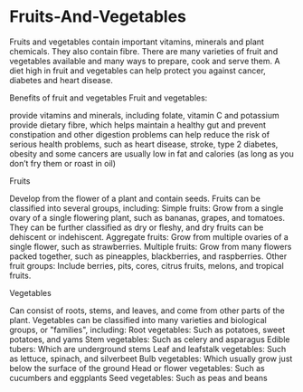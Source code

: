 # Fruits-And-Vegetables


Fruits and vegetables contain important vitamins, minerals and plant chemicals. They also contain fibre. There are many varieties of fruit and vegetables available and many ways to prepare, cook and serve them. A diet high in fruit and vegetables can help protect you against cancer, diabetes and heart disease.

Benefits of fruit and vegetables
Fruit and vegetables:

provide vitamins and minerals, including folate, vitamin C and potassium
provide dietary fibre, which helps maintain a healthy gut and prevent constipation and other digestion problems
can help reduce the risk of serious health problems, such as heart disease, stroke, type 2 diabetes, obesity and some cancers
are usually low in fat and calories (as long as you don’t fry them or roast in oil)



Fruits


Develop from the flower of a plant and contain seeds. Fruits can be classified into several groups, including:
Simple fruits: Grow from a single ovary of a single flowering plant, such as bananas, grapes, and tomatoes. They can be further classified as dry or fleshy, and dry fruits can be dehiscent or indehiscent.
Aggregate fruits: Grow from multiple ovaries of a single flower, such as strawberries.
Multiple fruits: Grow from many flowers packed together, such as pineapples, blackberries, and raspberries.
Other fruit groups: Include berries, pits, cores, citrus fruits, melons, and tropical fruits.



Vegetables


Can consist of roots, stems, and leaves, and come from other parts of the plant. Vegetables can be classified into many varieties and biological groups, or "families", including:
Root vegetables: Such as potatoes, sweet potatoes, and yams
Stem vegetables: Such as celery and asparagus
Edible tubers: Which are underground stems
Leaf and leafstalk vegetables: Such as lettuce, spinach, and silverbeet
Bulb vegetables: Which usually grow just below the surface of the ground
Head or flower vegetables: Such as cucumbers and eggplants
Seed vegetables: Such as peas and beans 
